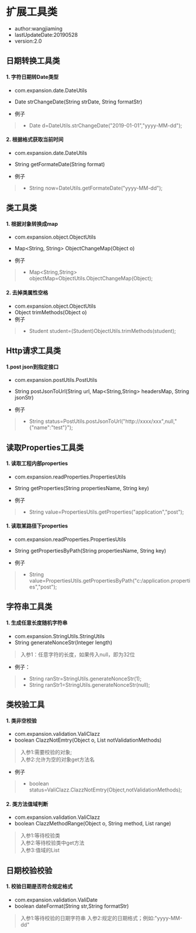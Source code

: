 # 扩展工具类
- author:wangjiaming
- lastUpdateDate:20190528
- version:2.0
## 日期转换工具类
#### 1. 字符日期转Date类型
- com.expansion.date.DateUtils
- Date strChangeDate(String strDate, String formatStr)<br>

- 例子
> - Date d=DateUtils.strChangeDate("2019-01-01","yyyy-MM-dd");


#### 2. 根据格式获取当前时间
- com.expansion.date.DateUtils
- String getFormateDate(String format)<br>

- 例子
> - String now=DateUtils.getFormateDate("yyyy-MM-dd");



## 类工具类
#### 1. 根据对象转换成map
- com.expansion.object.ObjectUtils
- Map<String, String> ObjectChangeMap(Object o)<br>

- 例子
> - Map<String,String> objectMap=ObjectUtils.ObjectChangeMap(Object);
#### 2. 去掉类属性空格
- com.expansion.object.ObjectUtils
- Object trimMethods(Object o)<br>
- 例子
> - Student student=(Student)ObjectUtils.trimMethods(student);

## Http请求工具类
#### 1.post json到指定接口
- com.expansion.postUtils.PostUtils
- String postJsonToUrl(String url, Map<String,String> headersMap, String jsonStr) <br>

- 例子
> - String status=PostUtils.postJsonToUrl("http://xxxx/xxx",null,"{\"name\":\"test\"}");

## 读取Properties工具类
#### 1. 读取工程内部properties
- com.expansion.readProperties.PropertiesUtils
- String getProperties(String propertiesName, String key)<br>

- 例子
> - String value=PropertiesUtils.getProperties("application","post");

#### 1. 读取某路径下properties
- com.expansion.readProperties.PropertiesUtils
- String getPropertiesByPath(String propertiesName, String key)<br>

- 例子
> - String value=PropertiesUtils.getPropertiesByPath("c:/application.properties","post");



## 字符串工具类
#### 1. 生成任意长度随机字符串
- com.expansion.StringUtils.StringUtils
- String generateNonceStr(Integer length)<br>
> 入参1：任意字符的长度，如果传入null，即为32位

- 例子：

> - String ranStr=StringUtils.generateNonceStr(1);
> - String ranStr1=StringUtils.generateNonceStr(null);



## 类校验工具
#### 1. 类非空校验    
- com.expansion.validation.ValiClazz
- boolean ClazzNotEmtry(Object o, List<String> notValidationMethods)<br>
>入参1:需要校验的对象;<br>
>入参2:允许为空的对象get方法名
- 例子
> - boolean status=ValiClazz.ClazzNotEmtry(Object,notValidationMethods);

#### 2. 类方法值域判断
- com.expansion.validation.ValiClazz
- boolean ClazzMethodRange(Object o, String method, List<String> range)<br>
> 入参1:等待校验类<br>
> 入参2:等待校验类中get方法<br>
> 入参3:值域的List



## 日期校验校验  
#### 1. 校验日期是否符合规定格式
- com.expansion.validation.ValiDate
- boolean dateFormat(String str,String formatStr)<br>
> 入参1:等待校验的日期字符串
> 入参2:规定的日期格式；例如:"yyyy-MM-dd"
